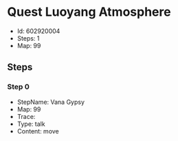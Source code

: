 # Quest Luoyang Atmosphere

- Id: 602920004
- Steps: 1
- Map: 99

## Steps

### Step 0
- StepName:  Vana Gypsy
- Map:  99
- Trace:  
- Type:  talk
- Content:  move


